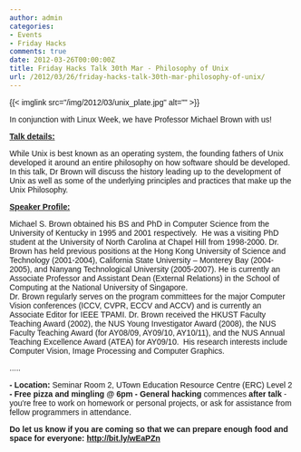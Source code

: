 ```yaml
---
author: admin
categories:
- Events
- Friday Hacks
comments: true
date: 2012-03-26T00:00:00Z
title: Friday Hacks Talk 30th Mar - Philosophy of Unix
url: /2012/03/26/friday-hacks-talk-30th-mar-philosophy-of-unix/
---
```


<span style="font-family: arial,helvetica,sans-serif;">{{< imglink src="/img/2012/03/unix_plate.jpg" alt="" >}}
</span>
<div></div>
<div>
<div><p><span style="font-family: arial,helvetica,sans-serif;">In conjunction with Linux Week, we have Professor Michael Brown with us!</span></div>
<div></div>
</div>
<div>
<div><span style="font-family: arial,helvetica,sans-serif;"><span style="font-family: arial,helvetica,sans-serif;"><span><p><span style="text-decoration: underline;"><strong><span>Talk details:</span></strong></span>
</span></span></span>
<div>While Unix is best known as an operating system, the founding fathers of Unix developed it around an entire philosophy on how software should be developed. In this talk, Dr Brown will discuss the history leading up to the development of Unix as well as some of the underlying principles and practices that make up the Unix Philosophy.</div>
<div></div>
<span style="font-family: arial,helvetica,sans-serif;"><span>
</span></span>

</div>
</div>
<span style="font-family: arial,helvetica,sans-serif;"><p><strong><span style="text-decoration: underline;"><span>Speaker Profile:</span></span></strong>
</span>
<div>
<div>
<div>Michael S. Brown obtained his BS and PhD in Computer Science from the University of Kentucky in 1995 and 2001 respectively.  He was a visiting PhD student at the University of North Carolina at Chapel Hill from 1998-2000. Dr. Brown has held previous positions at the Hong Kong University of Science and Technology (2001-2004), California State University – Monterey Bay (2004-2005), and Nanyang Technological University (2005-2007). He is currently an Associate Professor and Assistant Dean (External Relations) in the School of Computing at the National University of Singapore.</div>
<div></div>
<div>Dr. Brown regularly serves on the program committees for the major Computer Vision conferences (ICCV, CVPR, ECCV and ACCV) and is currently an Associate Editor for IEEE TPAMI. Dr. Brown received the HKUST Faculty Teaching Award (2002), the NUS Young Investigator Award (2008), the NUS Faculty Teaching Award (for AY08/09, AY09/10, AY10/11), and the NUS Annual Teaching Excellence Award (ATEA) for AY09/10.  His research interests include Computer Vision, Image Processing and Computer Graphics.</div>
</div>
<div></div>
<div><p>.....</div>
<div></div>
</div>
<div>
<div><p><span><strong>- Location</strong><strong>:</strong> Seminar Room 2, UTown Education Resource Centre (ERC) Level 2</span>
<strong>- </strong><strong>Free pizza and mingling @ 6pm</strong>
<strong>- </strong><strong>General hacking</strong> commences <strong>after talk</strong> - you're free to work on homework or personal projects, or ask for assistance from fellow programmers in attendance.
<strong>
</strong></div>
<div>
<div>
<div><strong>Do let us know if you are coming so that we can prepare enough food and space for everyone: <a href="http://bit.ly/wEaPZn" target="_blank">http://bit.ly/wEaPZn</a></strong></div>
</div>
<div></div>
</div>
</div>
